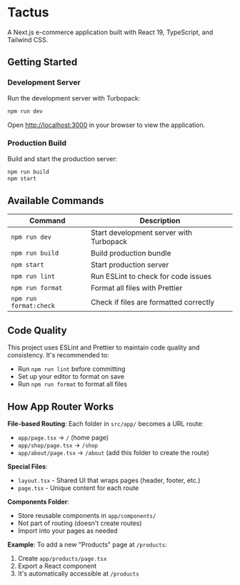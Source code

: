 # Tactus

A Next.js e-commerce application built with React 19, TypeScript, and Tailwind CSS.

## Getting Started

### Development Server

Run the development server with Turbopack:

```bash
npm run dev
```

Open [http://localhost:3000](http://localhost:3000) in your browser to view the application.

### Production Build

Build and start the production server:

```bash
npm run build
npm start
```

## Available Commands

| Command | Description |
|---------|-------------|
| `npm run dev` | Start development server with Turbopack |
| `npm run build` | Build production bundle |
| `npm start` | Start production server |
| `npm run lint` | Run ESLint to check for code issues |
| `npm run format` | Format all files with Prettier |
| `npm run format:check` | Check if files are formatted correctly |

## Code Quality

This project uses ESLint and Prettier to maintain code quality and consistency. It's recommended to:
- Run `npm run lint` before committing
- Set up your editor to format on save
- Run `npm run format` to format all files


## How App Router Works

**File-based Routing**: Each folder in `src/app/` becomes a URL route:
- `app/page.tsx` → `/` (home page)
- `app/shop/page.tsx` → `/shop`
- `app/about/page.tsx` → `/about` (add this folder to create the route)

**Special Files**:
- `layout.tsx` - Shared UI that wraps pages (header, footer, etc.)
- `page.tsx` - Unique content for each route

**Components Folder**: 
- Store reusable components in `app/components/`
- Not part of routing (doesn't create routes)
- Import into your pages as needed

**Example**: To add a new "Products" page at `/products`:
1. Create `app/products/page.tsx`
2. Export a React component
3. It's automatically accessible at `/products`